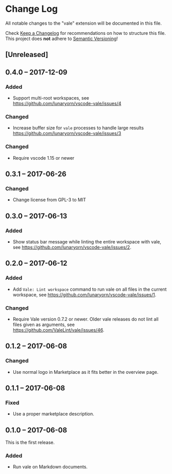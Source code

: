 # Change Log
All notable changes to the "vale" extension will be documented in this file.

Check [Keep a Changelog](http://keepachangelog.com/) for recommendations on how
to structure this file.  This project does **not** adhere to [Semantic
Versioning](http://semver.org/)!

## [Unreleased]

## 0.4.0 – 2017-12-09
### Added
- Support multi-root workspaces, see
  <https://github.com/lunaryorn/vscode-vale/issues/4>

### Changed
- Increase buffer size for `vale` processes to handle large results
  <https://github.com/lunaryorn/vscode-vale/issues/3>

### Changed
- Require vscode 1.15 or newer

## 0.3.1 – 2017-06-26
### Changed
- Change license from GPL-3 to MIT

## 0.3.0 – 2017-06-13
### Added
- Show status bar message while linting the entire workspace with vale, see
  <https://github.com/lunaryorn/vscode-vale/issues/2>.

## 0.2.0 – 2017-06-12
### Added
- Add `Vale: Lint workspace` command to run vale on all files in the current
  workspace, see <https://github.com/lunaryorn/vscode-vale/issues/1>.

### Changed
- Require Vale version 0.7.2 or newer.  Older vale releases do not lint all
  files given as arguments, see <https://github.com/ValeLint/vale/issues/46>.

## 0.1.2 – 2017-06-08
### Changed
- Use normal logo in Marketplace as it fits better in the overview page.

## 0.1.1 – 2017-06-08
### Fixed
- Use a proper marketplace description.

## 0.1.0 – 2017-06-08
This is the first release.

### Added
- Run vale on Markdown documents.
